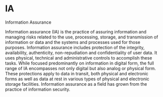# IA


Information Assurance

Information assurance (IA) is the practice of assuring information and
managing risks related to the use, processing, storage, and transmission
of information or data and the systems and processes used for those
purposes. Information assurance includes protection of the integrity,
availability, authenticity, non-repudiation and confidentiality of user
data. It uses physical, technical and administrative controls to
accomplish these tasks. While focused predominantly on information in
digital form, the full range of IA encompasses not only digital but also
analog or physical form. These protections apply to data in transit,
both physical and electronic forms as well as data at rest in various
types of physical and electronic storage facilities. Information
assurance as a field has grown from the practice of information
security.

